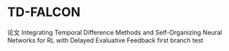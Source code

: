 # TD-FALCON
论文 Integrating Temporal Difference Methods and Self-Organizing Neural Networks for RL with Delayed Evaluative Feedback
first branch test